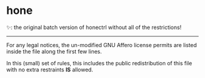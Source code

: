 # hone
✨: the original batch version of honectrl without all of the restrictions!

---

For any legal notices, the un-modified GNU Affero license permits are listed inside the file along the first few lines.

In this (small) set of rules, this includes the public redistribution of this file with no extra restraints __IS__ allowed.
